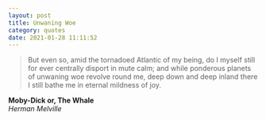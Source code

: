 ```yaml
---
layout: post
title: Unwaning Woe
category: quotes
date: 2021-01-28 11:11:52
---
```


> But even so, amid the tornadoed Atlantic of my being, do I myself still for ever centrally disport in mute calm; and while ponderous planets of unwaning woe revolve round me, deep down and deep inland there I still bathe me in eternal mildness of joy.

**Moby-Dick or, The Whale**  
_Herman Melville_



